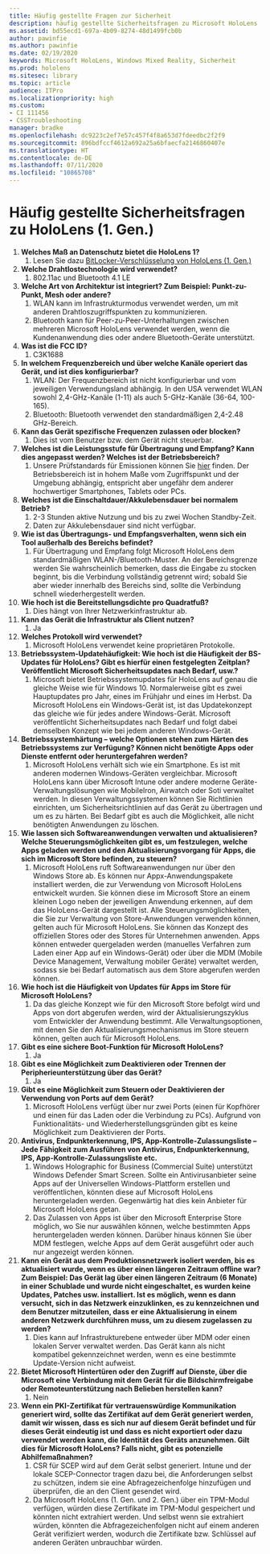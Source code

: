 ```yaml
---
title: Häufig gestellte Fragen zur Sicherheit
description: häufig gestellte Sicherheitsfragen zu Microsoft HoloLens
ms.assetid: bd55ecd1-697a-4b09-8274-48d1499fcb0b
author: pawinfie
ms.author: pawinfie
ms.date: 02/19/2020
keywords: Microsoft HoloLens, Windows Mixed Reality, Sicherheit
ms.prod: hololens
ms.sitesec: library
ms.topic: article
audience: ITPro
ms.localizationpriority: high
ms.custom:
- CI 111456
- CSSTroubleshooting
manager: bradke
ms.openlocfilehash: dc9223c2ef7e57c457f4f8a653d7fdeedbc2f2f9
ms.sourcegitcommit: 896bdfccf4612a692a25a6bfaecfa2146860407e
ms.translationtype: HT
ms.contentlocale: de-DE
ms.lasthandoff: 07/11/2020
ms.locfileid: "10865708"
---
```

# Häufig gestellte Sicherheitsfragen zu HoloLens (1. Gen.)

1. **Welches Maß an Datenschutz bietet die HoloLens 1?**
    1. Lesen Sie dazu [BitLocker-Verschlüsselung von HoloLens (1. Gen.)](hololens1-encryption.md)
1. **Welche Drahtlostechnologie wird verwendet?**
    1. 802.11ac und Bluetooth 4.1 LE
1. **Welche Art von Architektur ist integriert?  Zum Beispiel: Punkt-zu-Punkt, Mesh oder andere?**
    1. WLAN kann im Infrastrukturmodus verwendet werden, um mit anderen Drahtloszugriffspunkten zu kommunizieren.
    1. Bluetooth kann für Peer-zu-Peer-Unterhaltungen zwischen mehreren Microsoft HoloLens verwendet werden, wenn die Kundenanwendung dies oder andere Bluetooth-Geräte unterstützt.
1. **Was ist die FCC ID?**
    1. C3K1688
1. **In welchem Frequenzbereich und über welche Kanäle operiert das Gerät, und ist dies konfigurierbar?**
    1. WLAN: Der Frequenzbereich ist nicht konfigurierbar und vom jeweiligen Verwendungsland abhängig. In den USA verwendet WLAN sowohl 2,4-GHz-Kanäle (1-11) als auch 5-GHz-Kanäle (36-64, 100-165).
    1. Bluetooth: Bluetooth verwendet den standardmäßigen 2,4-2.48 GHz-Bereich.
1. **Kann das Gerät spezifische Frequenzen zulassen oder blocken?**
    1. Dies ist vom Benutzer bzw. dem Gerät nicht steuerbar.
1. **Welches ist die Leistungsstufe für Übertragung und Empfang? Kann dies angepasst werden? Welches ist der Betriebsbereich?**
    1. Unsere Prüfstandards für Emissionen können Sie [hier](https://fccid.io/C3K1688) finden. Der Betriebsbereich ist in hohem Maße vom Zugriffspunkt und der Umgebung abhängig, entspricht aber ungefähr dem anderer hochwertiger Smartphones, Tablets oder PCs.
1. **Welches ist die Einschaltdauer/Akkulebensdauer bei normalem Betrieb?**
    1. 2-3 Stunden aktive Nutzung und bis zu zwei Wochen Standby-Zeit.
    1. Daten zur Akkulebensdauer sind nicht verfügbar.
1. **Wie ist das Übertragungs- und Empfangsverhalten, wenn sich ein Tool außerhalb des Bereichs befindet?**
    1. Für Übertragung und Empfang folgt Microsoft HoloLens dem standardmäßigen WLAN-/Bluetooth-Muster. An der Bereichsgrenze werden Sie wahrscheinlich bemerken, dass die Eingabe zu stocken beginnt, bis die Verbindung vollständig getrennt wird; sobald Sie aber wieder innerhalb des Bereichs sind, sollte die Verbindung schnell wiederhergestellt werden.
1. **Wie hoch ist die Bereitstellungsdichte pro Quadratfuß?**
    1. Dies hängt von Ihrer Netzwerkinfrastruktur ab.
1. **Kann das Gerät die Infrastruktur als Client nutzen?**
    1. Ja
1. **Welches Protokoll wird verwendet?**
    1. Microsoft HoloLens verwendet keine proprietären Protokolle.
1. **Betriebssystem-Updatehäufigkeit: Wie hoch ist die Häufigkeit der BS-Updates für HoloLens?  Gibt es hierfür einen festgelegten Zeitplan?  Veröffentlicht Microsoft Sicherheitsupdates nach Bedarf, usw.?**
    1. Microsoft bietet Betriebssystemupdates für HoloLens auf genau die gleiche Weise wie für Windows 10. Normalerweise gibt es zwei Hauptupdates pro Jahr, eines im Frühjahr und eines im Herbst. Da Microsoft HoloLens ein Windows-Gerät ist, ist das Updatekonzept das gleiche wie für jedes andere Windows-Gerät. Microsoft veröffentlicht Sicherheitsupdates nach Bedarf und folgt dabei demselben Konzept wie bei jedem anderen Windows-Gerät.
1. **Betriebssystemhärtung – welche Optionen stehen zum Härten des Betriebssystems zur Verfügung?  Können nicht benötigte Apps oder Dienste entfernt oder heruntergefahren werden?**
    1. Microsoft HoloLens verhält sich wie ein Smartphone. Es ist mit anderen modernen Windows-Geräten vergleichbar. Microsoft HoloLens kann über Microsoft Intune oder andere moderne Geräte-Verwaltungslösungen wie MobileIron, Airwatch oder Soti verwaltet werden. In diesen Verwaltungssystemen können Sie Richtlinien einrichten, um Sicherheitsrichtlinien auf das Gerät zu übertragen und um es zu härten. Bei Bedarf gibt es auch die Möglichkeit, alle nicht benötigten Anwendungen zu löschen.
1. **Wie lassen sich Softwareanwendungen verwalten und aktualisieren? Welche Steuerungsmöglichkeiten gibt es, um festzulegen, welche Apps geladen werden und den Aktualisierungsvorgang für Apps, die sich im Microsoft Store befinden, zu steuern?**
    1. Microsoft HoloLens ruft Softwareanwendungen nur über den Windows Store ab. Es können nur Appx-Anwendungspakete installiert werden, die zur Verwendung von Microsoft HoloLens entwickelt wurden. Sie können diese im Microsoft Store an einem kleinen Logo neben der jeweiligen Anwendung erkennen, auf dem das HoloLens-Gerät dargestellt ist. Alle Steuerungsmöglichkeiten, die Sie zur Verwaltung von Store-Anwendungen verwenden können, gelten auch für Microsoft HoloLens. Sie können das Konzept des offiziellen Stores oder des Stores für Unternehmen anwenden. Apps können entweder quergeladen werden (manuelles Verfahren zum Laden einer App auf ein Windows-Gerät) oder über die MDM (Mobile Device Management, Verwaltung mobiler Geräte) verwaltet werden, sodass sie bei Bedarf automatisch aus dem Store abgerufen werden können.
1. **Wie hoch ist die Häufigkeit von Updates für Apps im Store für Microsoft HoloLens?**
    1. Da das gleiche Konzept wie für den Microsoft Store befolgt wird und Apps von dort abgerufen werden, wird der Aktualisierungszyklus vom Entwickler der Anwendung bestimmt. Alle Verwaltungsoptionen, mit denen Sie den Aktualisierungsmechanismus im Store steuern können, gelten auch für Microsoft HoloLens.
1. **Gibt es eine sichere Boot-Funktion für Microsoft HoloLens?**
    1. Ja
1. **Gibt es eine Möglichkeit zum Deaktivieren oder Trennen der Peripherieunterstützung über das Gerät?**
    1. Ja
1. **Gibt es eine Möglichkeit zum Steuern oder Deaktivieren der Verwendung von Ports auf dem Gerät?**
    1. Microsoft HoloLens verfügt über nur zwei Ports (einen für Kopfhörer und einen für das Laden oder die Verbindung zu PCs). Aufgrund von Funktionalitäts- und Wiederherstellungsgründen gibt es keine Möglichkeit zum Deaktivieren der Ports.
1. **Antivirus, Endpunkterkennung, IPS, App-Kontrolle-Zulassungsliste – Jede Fähigkeit zum Ausführen von Antivirus, Endpunkterkennung, IPS, App-Kontrolle-Zulassungsliste etc.**
    1. Windows Holographic for Business (Commercial Suite) unterstützt Windows Defender Smart Screen. Sollte ein Antivirusanbieter seine Apps auf der Universellen Windows-Plattform erstellen und veröffentlichen, könnten diese auf Microsoft HoloLens heruntergeladen werden. Gegenwärtig hat dies kein Anbieter für Microsoft HoloLens getan.
    1. Das Zulassen von Apps ist über den Microsoft Enterprise Store möglich, wo Sie nur auswählen können, welche bestimmten Apps heruntergeladen werden können. Darüber hinaus können Sie über MDM festlegen, welche Apps auf dem Gerät ausgeführt oder auch nur angezeigt werden können.
1. **Kann ein Gerät aus dem Produktionsnetzwerk isoliert werden, bis es aktualisiert wurde, wenn es über einen längeren Zeitraum offline war?  Zum Beispiel: Das Gerät lag über einen längeren Zeitraum (6 Monate) in einer Schublade und wurde nicht eingeschaltet, es wurden keine Updates, Patches usw. installiert. Ist es möglich, wenn es dann versucht, sich in das Netzwerk einzuklinken, es zu kennzeichnen und dem Benutzer mitzuteilen, dass er eine Aktualisierung in einem anderen Netzwerk durchführen muss, um zu diesem zugelassen zu werden?**
    1. Dies kann auf Infrastrukturebene entweder über MDM oder einen lokalen Server verwaltet werden. Das Gerät kann als nicht kompatibel gekennzeichnet werden, wenn es eine bestimmte Update-Version nicht aufweist.
1. **Bietet Microsoft Hintertüren oder den Zugriff auf Dienste, über die Microsoft eine Verbindung mit dem Gerät für die Bildschirmfreigabe oder Remoteunterstützung nach Belieben herstellen kann?**
    1. Nein
1. **Wenn ein PKI-Zertifikat für vertrauenswürdige Kommunikation generiert wird, sollte das Zertifikat auf dem Gerät generiert werden, damit wir wissen, dass es sich nur auf diesem Gerät befindet und für dieses Gerät eindeutig ist und dass es nicht exportiert oder dazu verwendet werden kann, die Identität des Geräts anzunehmen. Gilt dies für Microsoft HoloLens? Falls nicht, gibt es potenzielle Abhilfemaßnahmen?**
    1. CSR für SCEP wird auf dem Gerät selbst generiert. Intune und der lokale SCEP-Connector tragen dazu bei, die Anforderungen selbst zu schützen, indem sie eine Abfragezeichenfolge hinzufügen und überprüfen, die an den Client gesendet wird.
    1. Da Microsoft HoloLens (1. Gen. und 2. Gen.) über ein TPM-Modul verfügen, würden diese Zertifikate im TPM-Modul gespeichert und könnten nicht extrahiert werden. Und selbst wenn sie extrahiert würden, könnten die Abfragezeichenfolgen nicht auf einem anderen Gerät verifiziert werden, wodurch die Zertifikate bzw. Schlüssel auf anderen Geräten unbrauchbar würden.
